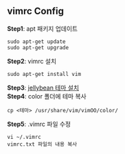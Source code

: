 ## vimrc Config
**Step1**: apt 패키지 업데이트
```
sudo apt-get update
sudo apt-get upgrade
```
**Step2**: vimrc 설치 
```
sudo apt-get install vim
```
**Step3**: [jellybean 테마 설치](https://www.vim.org/scripts/script.php?script_id=2555)  
**Step4**: color 폴더에 테마 복사
```
cp <테마> /usr/share/vim/vimOO/color/
```
**Step5**: .vimrc 파일 수정
```
vi ~/.vimrc
vimrc.txt 파일의 내용 복사
```
